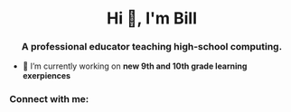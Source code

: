 <h1 align="center">Hi 👋, I'm Bill</h1>
<h3 align="center">A professional educator teaching high-school computing.</h3>

- 🔭 I’m currently working on **new 9th and 10th grade learning exerpiences**

<h3 align="left">Connect with me:</h3>
<p align="left">
</p>


